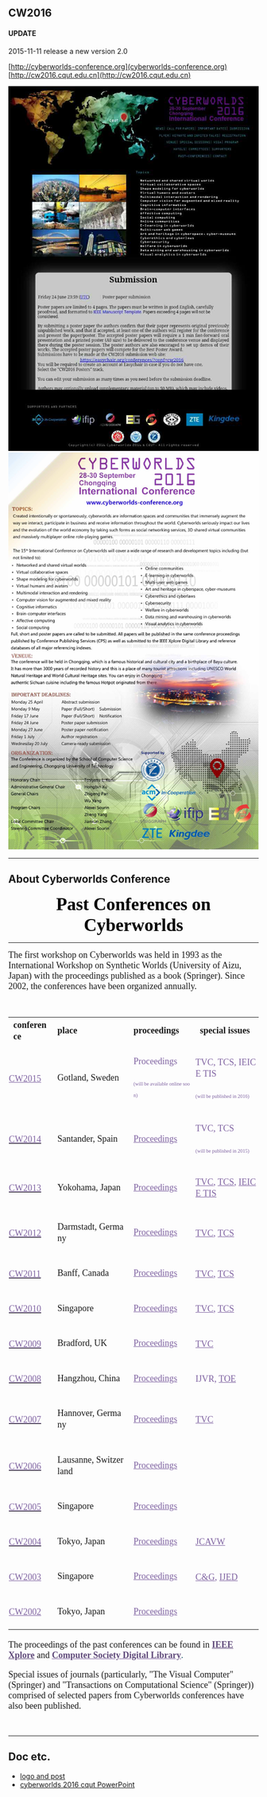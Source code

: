 ## CW2016
#### UPDATE<br />
2015-11-11 release a new version 2.0

[http://cyberworlds-conference.org](cyberworlds-conference.org)<br />
[http://cw2016.cqut.edu.cn](http://cw2016.cqut.edu.cn)<br />

![](https://github.com/Jiavan/cyberworlds-conference-2016/blob/master/doc/CC2016.Chongqing-webpage.jpeg)
![](https://github.com/Jiavan/cyberworlds-conference-2016/blob/master/doc/flyer.jpg)

---
## About Cyberworlds Conference

<p style="margin: 0px 0px 5px; text-align: center;"><span style="font-family: &#39;times new roman&#39;; color: rgb(0, 0, 0); font-size: 36px;"><strong><span style="color: rgb(0, 0, 0); font-family: &#39;times new roman&#39;;">Past Conferences on Cyberworlds</span></strong></span></p><hr/><p style="margin: 5px 0px; text-align: left;"><span style="font-size: 18px; font-family: &#39;times new roman&#39;;">The first workshop on Cyberworlds was held in 1993 as the International Workshop on Synthetic Worlds (University of Aizu, Japan) with the proceedings published as a book (Springer). Since 2002, the conferences have been organized annually. &nbsp;</span></p><p><br/></p><table cellspacing="0" cellpadding="0" style="font-size: 20px; font-family: Calibri;"><tbody><tr class="firstRow"><td colspan="1" rowspan="1" style="word-break: break-all;" width="85"><strong><span style="font-family: &#39;times new roman&#39;; font-size: 18px;">conference</span></strong></td><td colspan="1" rowspan="1" style="word-break: break-all;" width="178"><strong><span style="font-family: &#39;times new roman&#39;; font-size: 18px;">place</span></strong></td><td colspan="1" rowspan="1" style="word-break: break-all;" width="133"><strong><span style="font-family: &#39;times new roman&#39;; font-size: 18px;">proceedings</span></strong></td><td colspan="1" rowspan="1" style="word-break: break-all;" width="181"><strong><span style="font-family: &#39;times new roman&#39;; font-size: 18px;">special issues</span></strong></td></tr><tr><td width="102" style="padding: 1px; word-break: break-all;"><p dir="ltr" style="text-indent: 0em;"><a href="http://www.uunaka.org/CW2015/" target="_self" style="font-family: &#39;times new roman&#39;; color: rgb(128, 100, 162); text-decoration: underline; font-size: 18px;"><span style="font-family: &#39;times new roman&#39;; color: rgb(128, 100, 162); font-size: 18px;">CW2015</span></a><span style="font-family: &#39;times new roman&#39;; color: rgb(95, 73, 122); text-decoration: none;"><strong><br/></strong></span></p></td><td colspan="1" rowspan="1" valign="null" width="178" style="word-break: break-all;"><p><span style="font-family: &#39;times new roman&#39;; font-size: 18px;">Gotland, Sweden</span></p></td><td colspan="1" rowspan="1" valign="null" width="133" style="word-break: break-all;"><p><span style="font-family: &#39;times new roman&#39;; font-size: 18px; color: rgb(128, 100, 162);">Proceedings</span></p><p><span style="font-family: &#39;times new roman&#39;; font-size: 18px; color: rgb(128, 100, 162);"><span style="color: rgb(128, 100, 162); font-family: &#39;times new roman&#39;; font-size: 10px;">(will be available online soon)</span></span></p></td><td width="181" style="padding: 1px; word-break: break-all;"><p dir="ltr" style="text-indent: 0em;"><span style="font-size: 18px; font-family: &#39;times new roman&#39;; color: rgb(128, 100, 162);">TVC, TCS, IEICE TIS&nbsp;</span></p><p dir="ltr" style="text-indent: 0em;"><span style="color: rgb(128, 100, 162); font-family: &#39;times new roman&#39;; font-size: 10px; text-indent: 0em;">(will be published in 2016)</span></p></td></tr><tr><td width="102" style="padding: 1px;"><p dir="ltr" style="text-indent: 0em;"><a href="http://www.cw2014.unican.es/" target="_self" style="text-decoration: underline;"><span style="text-decoration: underline; font-family: &#39;times new roman&#39;; color: rgb(128, 100, 162); font-size: 18px;">CW2014</span><span style="font-family: &#39;times new roman&#39;;"><strong><span style="font-family: &#39;times new roman&#39;;"></span></strong><strong><span style="font-family: &#39;times new roman&#39;;"></span></strong></span></a></p></td><td colspan="1" rowspan="1" valign="null" width="178" style="word-break: break-all;"><p><span style="font-family: &#39;times new roman&#39;; font-size: 18px;">Santander, Spain</span></p></td><td colspan="1" rowspan="1" valign="null" width="133" style="word-break: break-all;"><p><a href="http://ieeexplore.ieee.org/xpl/mostRecentIssue.jsp?punumber=6979352" target="_self" style="font-family: &#39;times new roman&#39;; font-size: 18px; white-space: normal; color: rgb(128, 100, 162); text-decoration: underline;"><span style="font-family: &#39;times new roman&#39;; font-size: 18px; color: rgb(128, 100, 162);">Proceedings</span></a></p></td><td width="181" style="padding: 1px; word-break: break-all;"><p dir="ltr" style="text-indent: 0em;"><span style="font-family: &#39;times new roman&#39;; font-size: 18px; color: rgb(128, 100, 162);">TVC, TCS&nbsp;</span></p><p dir="ltr" style="text-indent: 0em;"><span style="font-family: &#39;times new roman&#39;; font-size: 10px; color: rgb(128, 100, 162);">(will be published in 2015)</span></p></td></tr><tr><td width="102" style="padding: 1px;"><p dir="ltr" style="text-indent: 0em;"><a href="http://www.vc.media.yamanashi.ac.jp/cw2013/" target="_self" style="text-decoration: underline;"><span style="text-decoration: underline; font-family: &#39;times new roman&#39;; color: rgb(128, 100, 162); font-size: 18px;">CW2013</span><span style="font-family: &#39;times new roman&#39;;"></span></a></p></td><td colspan="1" rowspan="1" valign="null" width="178" style="word-break: break-all;"><p><span style="font-family: &#39;times new roman&#39;; font-size: 18px;">Yokohama, Japan</span></p></td><td colspan="1" rowspan="1" valign="null" width="133"><p><a href="http://ieeexplore.ieee.org/xpl/mostRecentIssue.jsp?punumber=6679568" target="_self" style="font-family: &#39;times new roman&#39;; font-size: 18px; white-space: normal; color: rgb(128, 100, 162); text-decoration: underline;"><span style="font-family: &#39;times new roman&#39;; font-size: 18px; color: rgb(128, 100, 162);">Proceedings</span></a></p></td><td width="181" style="padding: 1px; word-break: break-all;"><p dir="ltr" style="text-indent: 0em;"><a href="http://link.springer.com/journal/371/30/9/page/1" target="_self" style="font-family: &#39;times new roman&#39;; font-size: 18px; color: rgb(128, 100, 162); text-decoration: underline;"><span style="font-family: &#39;times new roman&#39;; font-size: 18px; color: rgb(128, 100, 162);">TVC</span></a><span style="font-family: &#39;times new roman&#39;; font-size: 18px; color: rgb(128, 100, 162);">, <a href="http://www.springer.com/gp/book/9783662437896" target="_self" style="color: rgb(128, 100, 162); text-decoration: underline;"><span style="font-family: &#39;times new roman&#39;; font-size: 18px; color: rgb(128, 100, 162);">TCS</span></a><span style="font-family: &#39;times new roman&#39;; font-size: 18px; color: rgb(128, 100, 162);">, </span><a href="http://search.ieice.or.jp/bin/index.php?category=D&lang=E&vol=E97-D&num=8&abst=" target="_self" style="color: rgb(128, 100, 162); text-decoration: underline;"><span style="font-family: &#39;times new roman&#39;; font-size: 18px; color: rgb(128, 100, 162);">IEICE TIS</span></a></span></p></td></tr><tr><td width="102" style="padding: 1px; word-break: break-all;"><p dir="ltr" style="text-indent: 0em;"><a href="http://www.gris.tu-darmstadt.de/cw2012/" target="_self" style="text-decoration: underline;"><span style="text-decoration: underline; font-family: &#39;times new roman&#39;; color: rgb(128, 100, 162); font-size: 18px;">CW2012</span><span style="font-family: &#39;times new roman&#39;;"><strong><span style="font-family: &#39;times new roman&#39;;"></span></strong><strong><span style="font-family: &#39;times new roman&#39;;"></span></strong></span></a></p></td><td colspan="1" rowspan="1" valign="null" width="178" style="word-break: break-all;"><p><span style="font-family: &#39;times new roman&#39;; font-size: 18px;">Darmstadt, Germany</span></p></td><td colspan="1" rowspan="1" valign="null" width="133"><p><a href="http://ieeexplore.ieee.org/xpl/mostRecentIssue.jsp?punumber=6336442" target="_self" style="font-family: &#39;times new roman&#39;; font-size: 18px; white-space: normal; color: rgb(128, 100, 162); text-decoration: underline;"><span style="font-family: &#39;times new roman&#39;; font-size: 18px; color: rgb(128, 100, 162);">Proceedings</span></a></p></td><td width="181" style="padding: 1px; word-break: break-all;"><p dir="ltr" style="text-indent: 0em;"><a href="http://link.springer.com/journal/371/29/10/page/1" target="_self" style="font-family: &#39;times new roman&#39;; font-size: 18px; color: rgb(128, 100, 162); text-decoration: underline;"><span style="font-family: &#39;times new roman&#39;; font-size: 18px; color: rgb(128, 100, 162);">TVC</span></a><span style="font-family: &#39;times new roman&#39;; font-size: 18px; color: rgb(128, 100, 162);">, <a href="http://www.springer.com/gp/book/9783642388026" target="_self" style="color: rgb(128, 100, 162); text-decoration: underline;"><span style="font-family: &#39;times new roman&#39;; font-size: 18px; color: rgb(128, 100, 162);">TCS</span></a></span></p></td></tr><tr><td width="102" style="padding: 1px;"><p dir="ltr" style="text-indent: 0em;"><a href="http://cw2011.cpsc.ucalgary.ca/" target="_self" style="text-decoration: underline;"><span style="text-decoration: underline; font-family: &#39;times new roman&#39;; color: rgb(128, 100, 162); font-size: 18px;">CW2011</span><span style="font-family: &#39;times new roman&#39;;"><strong><span style="font-family: &#39;times new roman&#39;;"></span></strong><strong><span style="font-family: &#39;times new roman&#39;;"></span></strong></span></a></p></td><td colspan="1" rowspan="1" valign="null" width="178" style="word-break: break-all;"><p><span style="font-family: &#39;times new roman&#39;; font-size: 18px;">Banff, Canada</span></p></td><td colspan="1" rowspan="1" valign="null" width="133"><p><a href="http://ieeexplore.ieee.org/xpl/mostRecentIssue.jsp?punumber=6079162" target="_self" style="font-family: &#39;times new roman&#39;; font-size: 18px; white-space: normal; color: rgb(128, 100, 162); text-decoration: underline;"><span style="font-family: &#39;times new roman&#39;; font-size: 18px; color: rgb(128, 100, 162);">Proceedings</span></a></p></td><td width="181" style="padding: 1px; word-break: break-all;"><p dir="ltr" style="text-indent: 0em;"><a href="http://link.springer.com/journal/371/29/2/page/1" target="_self" style="font-family: &#39;times new roman&#39;; font-size: 18px; color: rgb(128, 100, 162); text-decoration: underline;"><span style="font-family: &#39;times new roman&#39;; font-size: 18px; color: rgb(128, 100, 162);">TVC</span></a><span style="font-family: &#39;times new roman&#39;; font-size: 18px; color: rgb(128, 100, 162);">, <a href="http://www.springer.com/gp/book/9783642326622" target="_self" style="color: rgb(128, 100, 162); text-decoration: underline;"><span style="font-family: &#39;times new roman&#39;; font-size: 18px; color: rgb(128, 100, 162);">TCS</span></a></span></p></td></tr><tr><td width="102" style="padding: 1px; word-break: break-all;"><p dir="ltr" style="text-indent: 0em;"><a href="http://www3.ntu.edu.sg/SCE/cw2010/cw2010.htm" target="_self" style="text-decoration: underline;"><span style="text-decoration: underline; font-family: &#39;times new roman&#39;; color: rgb(128, 100, 162); font-size: 18px;">CW2010</span><span style="font-family: &#39;times new roman&#39;;"><strong><span style="font-family: &#39;times new roman&#39;;"></span></strong><strong><span style="font-family: &#39;times new roman&#39;;"></span></strong></span></a></p></td><td colspan="1" rowspan="1" valign="null" width="178"><p><span style="font-family: &#39;times new roman&#39;; font-size: 18px;">Singapore</span></p></td><td colspan="1" rowspan="1" valign="null" width="133"><p><a href="http://ieeexplore.ieee.org/xpl/mostRecentIssue.jsp?punumber=5654666" target="_self" style="font-family: &#39;times new roman&#39;; font-size: 18px; white-space: normal; color: rgb(128, 100, 162); text-decoration: underline;"><span style="font-family: &#39;times new roman&#39;; font-size: 18px; color: rgb(128, 100, 162);">Proceedings</span></a></p></td><td width="181" style="padding: 1px; word-break: break-all;"><p dir="ltr" style="text-indent: 0em;"><a href="http://link.springer.com/journal/371/27/4/page/1" target="_self" style="font-family: &#39;times new roman&#39;; font-size: 18px; color: rgb(128, 100, 162); text-decoration: underline;"><span style="font-family: &#39;times new roman&#39;; font-size: 18px; color: rgb(128, 100, 162);">TVC</span></a><span style="font-family: &#39;times new roman&#39;; font-size: 18px; color: rgb(128, 100, 162);">, <a href="http://www.springer.com/gp/book/9783642223358" target="_self" style="color: rgb(128, 100, 162); text-decoration: underline;"><span style="font-family: &#39;times new roman&#39;; font-size: 18px; color: rgb(128, 100, 162);">TCS</span></a></span></p></td></tr><tr><td width="102" style="padding: 1px; word-break: break-all;"><p dir="ltr" style="text-indent: 0em;"><a href="http://www.inf.brad.ac.uk/cw09/?c=14" target="_self" style="text-decoration: underline;"><span style="text-decoration: underline; font-family: &#39;times new roman&#39;; color: rgb(128, 100, 162); font-size: 18px;">CW2009</span><span style="font-family: &#39;times new roman&#39;;"><strong><span style="font-family: &#39;times new roman&#39;;"></span></strong><strong><span style="font-family: &#39;times new roman&#39;;"></span></strong></span></a></p></td><td colspan="1" rowspan="1" valign="null" width="178" style="word-break: break-all;"><p><span style="font-family: &#39;times new roman&#39;; font-size: 18px;">Bradford, UK</span></p></td><td colspan="1" rowspan="1" valign="null" width="133"><p><a href="http://ieeexplore.ieee.org/xpl/mostRecentIssue.jsp?punumber=5279455" target="_self" style="font-family: &#39;times new roman&#39;; font-size: 18px; white-space: normal; color: rgb(128, 100, 162); text-decoration: underline;"><span style="font-family: &#39;times new roman&#39;; font-size: 18px; color: rgb(128, 100, 162);">Proceedings</span></a></p></td><td width="181" style="padding: 1px; word-break: break-all;"><p dir="ltr" style="text-indent: 0em;"><a href="http://link.springer.com/journal/371/26/5/page/1" target="_self" style="font-family: &#39;times new roman&#39;; font-size: 18px; color: rgb(128, 100, 162); text-decoration: underline;"><span style="font-family: &#39;times new roman&#39;; font-size: 18px; color: rgb(128, 100, 162);">TVC</span></a></p></td></tr><tr><td width="102" style="padding: 1px;"><p dir="ltr" style="text-indent: 0em;"><a href="http://www3.ntu.edu.sg/home/assourin/CW/CW2008report.pdf" target="_self" style="text-decoration: underline;"><span style="text-decoration: underline; font-family: &#39;times new roman&#39;; color: rgb(128, 100, 162); font-size: 18px;">CW2008</span><span style="font-family: &#39;times new roman&#39;;"><strong><span style="font-family: &#39;times new roman&#39;;"></span></strong><strong><span style="font-family: &#39;times new roman&#39;;"></span></strong></span></a></p></td><td colspan="1" rowspan="1" valign="null" width="178" style="word-break: break-all;"><p><span style="font-family: &#39;times new roman&#39;; font-size: 18px;">Hangzhou, China</span></p></td><td colspan="1" rowspan="1" valign="null" width="133"><p><a href="http://ieeexplore.ieee.org/xpl/mostRecentIssue.jsp?punumber=4741259" target="_self" style="font-family: &#39;times new roman&#39;; font-size: 18px; white-space: normal; text-decoration: underline; color: rgb(128, 100, 162);"><span style="font-family: &#39;times new roman&#39;; font-size: 18px; color: rgb(128, 100, 162);">Proceedings</span></a></p></td><td width="181" style="padding: 1px; word-break: break-all;"><p dir="ltr" style="text-indent: 0em;"><span style="font-family: &#39;times new roman&#39;; font-size: 18px; color: rgb(128, 100, 162);">IJVR, <a href="http://link.springer.com/book/10.1007/978-3-642-03270-7" target="_self" style="color: rgb(128, 100, 162); text-decoration: underline;"><span style="font-family: &#39;times new roman&#39;; font-size: 18px; color: rgb(128, 100, 162);">TOE</span></a></span></p></td></tr><tr><td width="102" style="padding: 1px;"><p dir="ltr" style="text-indent: 0em;"><a href="http://www3.ntu.edu.sg/home/assourin/CW/CW2007report.pdf" target="_self" style="text-decoration: underline;"><span style="text-decoration: underline; font-family: &#39;times new roman&#39;; color: rgb(128, 100, 162); font-size: 18px;">CW2007</span><span style="font-family: &#39;times new roman&#39;;"><strong><span style="font-family: &#39;times new roman&#39;;"></span></strong><strong><span style="font-family: &#39;times new roman&#39;;"></span></strong></span></a></p></td><td colspan="1" rowspan="1" valign="null" width="178" style="word-break: break-all;"><p><span style="font-family: &#39;times new roman&#39;; font-size: 18px;">Hannover, Germany</span></p></td><td colspan="1" rowspan="1" valign="null" width="133"><p><a href="http://ieeexplore.ieee.org/xpl/mostRecentIssue.jsp?punumber=4390881" target="_self" style="font-family: &#39;times new roman&#39;; font-size: 18px; white-space: normal; color: rgb(128, 100, 162); text-decoration: underline;"><span style="font-family: &#39;times new roman&#39;; font-size: 18px; color: rgb(128, 100, 162);">Proceedings</span></a></p></td><td width="181" style="padding: 1px; word-break: break-all;"><p dir="ltr" style="text-indent: 0em;"><a href="http://link.springer.com/article/10.1007%2Fs00371-008-0290-4" target="_self" style="font-family: &#39;times new roman&#39;; font-size: 18px; color: rgb(128, 100, 162); text-decoration: underline;"><span style="font-family: &#39;times new roman&#39;; font-size: 18px; color: rgb(128, 100, 162);">TVC</span></a></p></td></tr><tr><td width="102" style="padding: 1px;"><p dir="ltr" style="text-indent: 0em;"><a href="http://origin-www.computer.org/csdl/proceedings/cw/2006/2671/00/2671viii.pdf" target="_self" style="text-decoration: underline;"><span style="text-decoration: underline; font-family: &#39;times new roman&#39;; color: rgb(128, 100, 162); font-size: 18px;">CW2006</span><span style="font-family: &#39;times new roman&#39;;"><strong><span style="font-family: &#39;times new roman&#39;;"></span></strong><strong><span style="font-family: &#39;times new roman&#39;;"></span></strong></span></a></p></td><td colspan="1" rowspan="1" valign="null" width="178" style="word-break: break-all;"><p><span style="font-family: &#39;times new roman&#39;; font-size: 18px;">Lausanne, Switzerland</span></p></td><td colspan="1" rowspan="1" valign="null" width="133"><p><a href="http://ieeexplore.ieee.org/xpl/mostRecentIssue.jsp?punumber=4030810" target="_self" style="font-family: &#39;times new roman&#39;; font-size: 18px; white-space: normal; color: rgb(128, 100, 162); text-decoration: underline;"><span style="font-family: &#39;times new roman&#39;; font-size: 18px; color: rgb(128, 100, 162);">Proceedings</span></a></p></td><td width="181" style="padding: 1px; word-break: break-all;"><br/></td></tr><tr><td width="102" style="padding: 1px; word-break: break-all;"><p dir="ltr" style="text-indent: 0em;"><a href="http://www.ntu.edu.sg/sce/cw2005/" target="_self" style="text-decoration: underline;"><span style="text-decoration: underline; font-family: &#39;times new roman&#39;; color: rgb(128, 100, 162); font-size: 18px;">CW2005</span><span style="font-family: &#39;times new roman&#39;;"><strong><span style="font-family: &#39;times new roman&#39;;"></span></strong><strong><span style="font-family: &#39;times new roman&#39;;"></span></strong></span></a></p></td><td colspan="1" rowspan="1" valign="null" width="178"><p><span style="font-family: &#39;times new roman&#39;; font-size: 18px;">Singapore</span></p></td><td colspan="1" rowspan="1" valign="null" width="133"><p><a href="http://ieeexplore.ieee.org/xpl/mostRecentIssue.jsp?punumber=10580" target="_self" style="font-family: &#39;times new roman&#39;; font-size: 18px; white-space: normal; color: rgb(128, 100, 162); text-decoration: underline;"><span style="font-family: &#39;times new roman&#39;; font-size: 18px; color: rgb(128, 100, 162);">Proceedings</span></a></p></td><td width="181" style="padding: 1px; word-break: break-all;"><br/></td></tr><tr><td width="102" style="padding: 1px;"><p dir="ltr" style="text-indent: 0em;"><a href="http://www.uunaka.org/cw2004/new-index.html" target="_self" style="text-decoration: underline;"><span style="text-decoration: underline; font-family: &#39;times new roman&#39;; color: rgb(128, 100, 162); font-size: 18px;">CW2004</span><span style="font-family: &#39;times new roman&#39;;"><strong><span style="font-family: &#39;times new roman&#39;;"></span></strong><strong><span style="font-family: &#39;times new roman&#39;;"></span></strong></span></a></p></td><td colspan="1" rowspan="1" valign="null" width="178" style="word-break: break-all;"><p><span style="font-family: &#39;times new roman&#39;; font-size: 18px;">Tokyo, Japan</span></p></td><td colspan="1" rowspan="1" valign="null" width="133"><p><a href="http://ieeexplore.ieee.org/xpl/mostRecentIssue.jsp?punumber=9429" target="_self" style="font-family: &#39;times new roman&#39;; font-size: 18px; white-space: normal; color: rgb(128, 100, 162); text-decoration: underline;"><span style="font-family: &#39;times new roman&#39;; font-size: 18px; color: rgb(128, 100, 162);">Proceedings</span></a></p></td><td width="181" style="padding: 1px; word-break: break-all;"><p dir="ltr" style="text-indent: 0em;"><a href="http://onlinelibrary.wiley.com/doi/10.1002/cav.v16:2/issuetoc" target="_self" style="font-family: &#39;times new roman&#39;; font-size: 18px; color: rgb(128, 100, 162); text-decoration: underline;"><span style="font-family: &#39;times new roman&#39;; font-size: 18px; color: rgb(128, 100, 162);">JCAVW</span></a><span style="color: rgb(128, 100, 162);">&nbsp;</span></p></td></tr><tr><td width="102" style="padding: 1px; word-break: break-all;"><p dir="ltr" style="text-indent: 0em;"><a href="http://www.ntu.edu.sg/sce/cw2003" target="_self" style="font-size: 18px; text-decoration: underline;"><span style="font-size: 18px; text-decoration: underline; font-family: &#39;times new roman&#39;; color: rgb(128, 100, 162);">CW2003</span><span style="font-size: 18px;"><span style="font-size: 18px; font-family: &#39;times new roman&#39;; color: rgb(95, 73, 122);"></span><span style="font-size: 18px; font-family: &#39;times new roman&#39;;"><strong><span style="font-size: 18px; font-family: &#39;times new roman&#39;;"></span></strong><strong><span style="font-size: 18px; font-family: &#39;times new roman&#39;;"></span></strong></span></span></a></p></td><td colspan="1" rowspan="1" valign="null" width="178" style="word-break: break-all;"><p><span style="font-family: &#39;times new roman&#39;; font-size: 18px;">Singapore</span></p></td><td colspan="1" rowspan="1" valign="null" width="133"><p><a href="http://ieeexplore.ieee.org/xpl/mostRecentIssue.jsp?punumber=8879" target="_self" style="font-family: &#39;times new roman&#39;; font-size: 18px; white-space: normal; color: rgb(128, 100, 162); text-decoration: underline;"><span style="font-family: &#39;times new roman&#39;; font-size: 18px; color: rgb(128, 100, 162);">Proceedings</span></a></p></td><td width="181" style="padding: 1px; word-break: break-all;"><p dir="ltr" style="text-indent: 0em;"><a href="http://www.sciencedirect.com/science/journal/00978493/28/4" target="_self" style="font-family: &#39;times new roman&#39;; font-size: 18px; color: rgb(128, 100, 162); text-decoration: underline;"><span style="font-family: &#39;times new roman&#39;; font-size: 18px; color: rgb(128, 100, 162);">C&amp;G</span></a><span style="font-family: &#39;times new roman&#39;; font-size: 18px; color: rgb(128, 100, 162);">, <a href="http://www.igi-global.com/Files/Ancillary/JDET%20preface%202(4).pdf" target="_self" style="color: rgb(128, 100, 162); text-decoration: underline;"><span style="font-family: &#39;times new roman&#39;; font-size: 18px; color: rgb(128, 100, 162);">IJED</span></a></span></p></td></tr><tr><td width="102" style="padding: 1px; word-break: break-all;"><p dir="ltr" style="text-indent: 0em;"><a href="http://cis.k.hosei.ac.jp/CW2002" target="_self" style="font-family: &#39;times new roman&#39;; font-size: 18px; color: rgb(128, 100, 162); text-decoration: underline;"><span style="font-family: &#39;times new roman&#39;; font-size: 18px; color: rgb(128, 100, 162);">CW2002</span></a><br/></p></td><td colspan="1" rowspan="1" valign="null" width="178" style="word-break: break-all;"><p><span style="font-family: &#39;times new roman&#39;; font-size: 18px;">Tokyo, Japan</span></p></td><td colspan="1" rowspan="1" valign="null" width="133"><p><a href="http://ieeexplore.ieee.org/xpl/mostRecentIssue.jsp?punumber=8409" target="_self" style="font-family: &#39;times new roman&#39;; font-size: 18px; white-space: normal; color: rgb(128, 100, 162); text-decoration: underline;"><span style="font-family: &#39;times new roman&#39;; font-size: 18px; color: rgb(128, 100, 162);">Proceedings</span></a></p></td><td width="181" style="padding: 1px; word-break: break-all;"><br/></td></tr></tbody></table><p style="font-family: Calibri; font-size: 18px;"><span style="font-family: &#39;times new roman&#39;;">The proceedings of the past conferences can be found in<span style="font-family: &#39;times new roman&#39;; color: rgb(49, 133, 155); text-decoration: none;">&nbsp;</span></span><a href="http://www.ieee.org/searchresults/index.html?cx=006539740418318249752%3Af2h38l7gvis&cof=FORID%3A11&qp=&ie=UTF-8&oe=UTF-8&q=Cyberworlds" style="text-decoration: underline; font-family: &#39;times new roman&#39;; color: rgb(95, 73, 122);"><strong><span style="font-family: &#39;times new roman&#39;; color: rgb(95, 73, 122);">IEEE Xplore</span></strong></a><span style="font-family: &#39;times new roman&#39;;">&nbsp;and<span style="font-family: &#39;times new roman&#39;; text-decoration: none;">&nbsp;</span></span><a href="http://www.computer.org/csdl/proceedings/cw/index.html" target="_self" style="text-decoration: underline;"><span style="text-decoration: underline; color: rgb(128, 100, 162);"><strong><span style="color: rgb(95, 73, 122); font-family: &#39;times new roman&#39;;">Computer Society Digital Library</span></strong></span><strong><span style="font-family: &#39;times new roman&#39;; color: rgb(95, 73, 122);"></span></strong><strong><span style="font-family: &#39;times new roman&#39;; color: rgb(95, 73, 122);"></span></strong></a><span style="color: rgb(32, 88, 103); text-decoration: none; font-family: &#39;times new roman&#39;;">.</span></p><p style="font-family: Calibri; font-size: 18px;"><span style="font-family: &#39;times new roman&#39;;">Special issues of journals (particularly, &quot;The Visual Computer&quot; (Springer) and &quot;Transactions on Computational Science&quot; (Springer)</span><span style="font-family: &#39;times new roman&#39;;">) comprised of selected papers from Cyberworlds conferences have also been published.</span></p><p><br/></p>

---
## Doc etc.
* [logo and post](https://github.com/Jiavan/cyberworlds2016/tree/master/doc/logoandpost)
* [cyberworlds 2016 cqut PowerPoint](https://github.com/Jiavan/cyberworlds2016/blob/master/doc/CW2016-CQUT-application.ppt)
